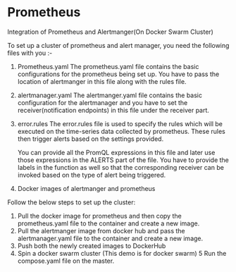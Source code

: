 # Prometheus
Integration of Prometheus and Alertmanger(On Docker Swarm Cluster)



To set up a cluster of prometheus and alert manager, you need the following files with you :-
1. Prometheus.yaml
      The prometheus.yaml file contains the basic configurations for the prometheus being set up. You have to pass the location of alertmanger in this file along with the rules file.

2. alertmanager.yaml
      The alertmanger.yaml file contains the basic configuration for the alertmanager and you have to set the receiver(notification endpoints) in this file under the receiver part.

3. error.rules
      The error.rules file is used to specify the rules which will be executed on the time-series data collected by prometheus. These rules then trigger alerts based on the settings provided.

      You can provide all the PromQL expressions in this file and later use those expressions in the ALERTS part of the file. You have to provide the labels in the function as well so that the corresponding receiver can be invoked based on the type of alert being triggered.

4. Docker images of alertmanger and prometheus

Follow the below steps to set up the cluster:

1. Pull the docker image for prometheus and then copy the prometheus.yaml file to the container and create a new image.
2. Pull the alertmanger image from docker hub and pass the alertmanager.yaml file to the container and create a new image.
3. Push both the newly created images to DockerHub
4. Spin a docker swarm cluster (This demo is for docker swarm)
5  Run the compose.yaml file on the master.
